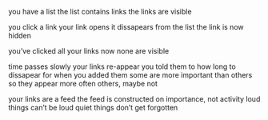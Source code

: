 you have a list
the list contains links
the links are visible

you click a link
your link opens
it dissapears from the list
the link is now hidden

you’ve clicked all your links
now none are visible



time passes
slowly your links re-appear
you told them to how long to dissapear for when you added them
some are more important than others so they appear more often
others, maybe not



your links are a feed
the feed is constructed on importance, not activity
loud things can’t be loud
quiet things don’t get forgotten
